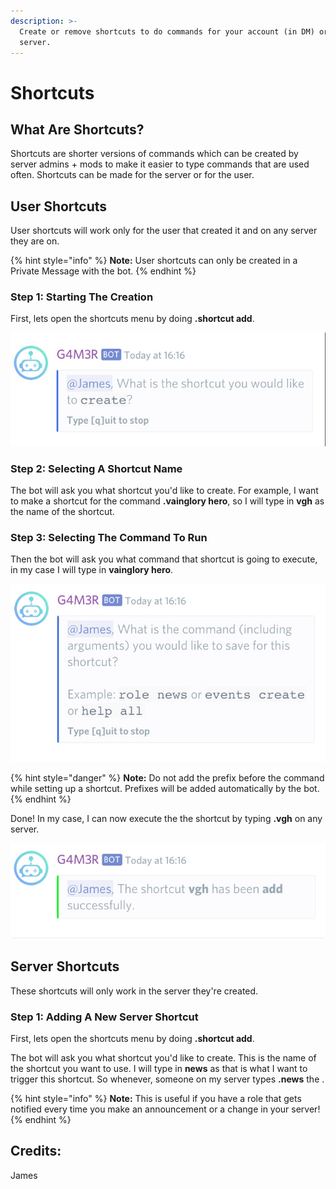 ```yaml
---
description: >-
  Create or remove shortcuts to do commands for your account (in DM) or your
  server.
---
```


# Shortcuts

## What Are Shortcuts?

Shortcuts are shorter versions of commands which can be created by server admins + mods to make it easier to type commands that are used often. Shortcuts can be made for the server or for the user.

## User Shortcuts

User shortcuts will work only for the user that created it and on any server they are on.

{% hint style="info" %}
**Note:** User shortcuts can only be created in a Private Message with the bot.
{% endhint %}

### Step 1: Starting The Creation

First, lets open the shortcuts menu by doing **.shortcut add**.

![](../.gitbook/assets/image%20%281%29.png)

### Step 2: Selecting A Shortcut Name

The bot will ask you what shortcut you'd like to create. For example, I want to make a shortcut for the command **.vainglory hero**, so I will type in **vgh** as the name of the shortcut.

### Step 3: Selecting The Command To Run

Then the bot will ask you what command that shortcut is going to execute, in my case I will type in **vainglory hero**.

![](../.gitbook/assets/image%20%2876%29.png)

{% hint style="danger" %}
**Note:** Do not add the prefix before the command while setting up a shortcut. Prefixes will be added automatically by the bot.
{% endhint %}

Done! In my case, I can now execute the the shortcut by typing **.vgh** on any server.

![](../.gitbook/assets/image%20%2882%29.png)

## Server Shortcuts

These shortcuts will only work in the server they're created.

### Step 1: Adding A New Server Shortcut

First, lets open the shortcuts menu by doing **.shortcut add**.



The bot will ask you what shortcut you'd like to create. This is the name of the shortcut you want to use. I will type in **news** as that is what I want to trigger this shortcut. So whenever, someone on my server types **.news** the .



{% hint style="info" %}
**Note:** This is useful if you have a role that gets notified every time you make an announcement or a change in your server!
{% endhint %}

## Credits:

James

